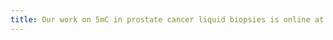 ```yaml
---
title: Our work on 5mC in prostate cancer liquid biopsies is online at Nature Communications.
---
```

